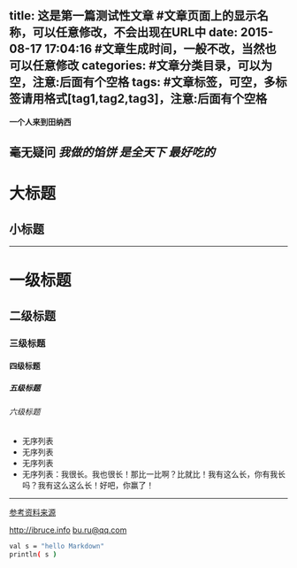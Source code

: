 title: 这是第一篇测试性文章 #文章页面上的显示名称，可以任意修改，不会出现在URL中
date: 2015-08-17 17:04:16 #文章生成时间，一般不改，当然也可以任意修改
categories: #文章分类目录，可以为空，注意:后面有个空格
tags: #文章标签，可空，多标签请用格式[tag1,tag2,tag3]，注意:后面有个空格
---
**一个人来到田纳西**

__毫无疑问__
*我做的馅饼
是全天下*
_最好吃的_
---
大标题
===
小标题
---
---
# 一级标题
## 二级标题
### 三级标题
#### 四级标题
##### 五级标题
###### 六级标题
- 无序列表
- 无序列表
- 无序列表
- 无序列表：我很长。我也很长！那比一比啊？比就比！我有这么长，你有我长吗？我有这么这么长！好吧，你赢了！
---
[参考资料来源](http://bruce-sha.github.io "不如的博客")

<http://ibruce.info>
<bu.ru@qq.com>
``` bash
val s = "hello Markdown"
println( s )
```